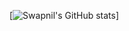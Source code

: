 [![Swapnil's GitHub stats](https://github-readme-stats.vercel.app/api?username=swapnilsrivastava98&show_icons=true&theme=transparent)]
